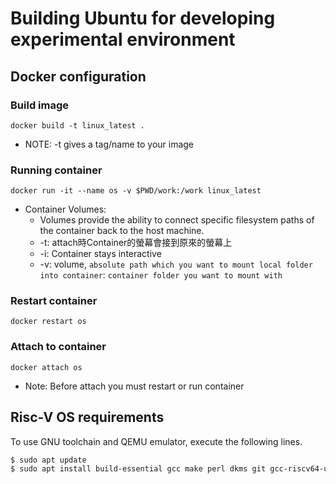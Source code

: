 # Building Ubuntu for developing experimental environment

## Docker configuration
### Build image
`docker build -t linux_latest .`

* NOTE: -t gives a tag/name to your image

### Running container
`docker run -it --name os -v $PWD/work:/work linux_latest`
* Container Volumes: 
    * Volumes provide the ability to connect specific filesystem paths of the container back to the host machine.
    * -t: attach時Container的螢幕會接到原來的螢幕上
    * -i: Container stays interactive
    * -v: volume, `absolute path which you want to mount local folder into container`: `container folder you want to mount with`

### Restart container
`docker restart os`

### Attach to container
`docker attach os`
* Note: Before attach you must restart or run container

## Risc-V OS requirements
To use GNU toolchain and QEMU emulator, execute the following lines.
```bash
$ sudo apt update
$ sudo apt install build-essential gcc make perl dkms git gcc-riscv64-unknown-elf gdb-multiarch qemu-system-misc
```

